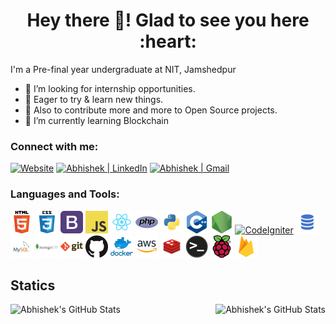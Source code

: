 ### 
<h1 align="center">Hey there 👋! Glad to see you here :heart:</h1>
<p>I'm a Pre-final year undergraduate at NIT, Jamshedpur</p>

- 👯 I’m looking for internship opportunities.
- 🌱 Eager to try & learn new things.
- 🥅 Also to contribute more and more to Open Source projects.
- 🌱 I’m currently learning Blockchain

### Connect with me:
[![Website](https://img.shields.io/website?label=resume.abhishekjnvk.in&style=for-the-badge&url=https://resume.abhishekjnvk.in/)](https://resume.abhishekjnvk.in/)
[<img alt="Abhishek | LinkedIn" width="35px" src="https://cdn.jsdelivr.net/npm/simple-icons@v3/icons/linkedin.svg" />][linkedin]
[<img alt="Abhishek | Gmail" width="35px" src="https://cdn.jsdelivr.net/npm/simple-icons@v3/icons/gmail.svg" />](<mailto:abhishekjnvk@gmail.com>)

### Languages and Tools:

[<img alt="HTML5" width="36px" src="https://raw.githubusercontent.com/github/explore/80688e429a7d4ef2fca1e82350fe8e3517d3494d/topics/html/html.png" />](https://www.w3.org/html)
[<img alt="CSS3" width="36px" src="https://raw.githubusercontent.com/github/explore/80688e429a7d4ef2fca1e82350fe8e3517d3494d/topics/css/css.png" />](https://www.w3.org/Style/CSS)
[<img alt="Bootstrap" width="36px" src="https://raw.githubusercontent.com/github/explore/80688e429a7d4ef2fca1e82350fe8e3517d3494d/topics/bootstrap/bootstrap.png" />](https://getbootstrap.com/)
[<img alt="JavaScript" width="36px" src="https://raw.githubusercontent.com/github/explore/80688e429a7d4ef2fca1e82350fe8e3517d3494d/topics/javascript/javascript.png" />](https://www.javascript.com)
[<img alt="React" width="36px" src="https://raw.githubusercontent.com/github/explore/80688e429a7d4ef2fca1e82350fe8e3517d3494d/topics/react/react.png" />](https://reactjs.org/)
[<img alt="PHP" width="36px" src="https://raw.githubusercontent.com/github/explore/80688e429a7d4ef2fca1e82350fe8e3517d3494d/topics/php/php.png" />](https://www.php.net/)
[<img alt="Python" width="36px" src="https://raw.githubusercontent.com/github/explore/80688e429a7d4ef2fca1e82350fe8e3517d3494d/topics/python/python.png" />](https://python.org/)
[<img alt="C++" width="36px" src="https://raw.githubusercontent.com/github/explore/80688e429a7d4ef2fca1e82350fe8e3517d3494d/topics/cpp/cpp.png" />](https://cplusplus.com/)
[<img alt="Node.js" width="36px" src="https://raw.githubusercontent.com/github/explore/80688e429a7d4ef2fca1e82350fe8e3517d3494d/topics/nodejs/nodejs.png" />](https://nodejs.org/)
[<img alt="CodeIgniter" width="36px" src="https://www.codeigniter.com/assets/images/codeigniter4logo.png" />](https://codeigniter.com/)
[<img alt="SQL" width="36px" src="https://raw.githubusercontent.com/github/explore/80688e429a7d4ef2fca1e82350fe8e3517d3494d/topics/sql/sql.png" />](https://mysql.com/)
[<img alt="MySQL" width="36px" src="https://raw.githubusercontent.com/github/explore/80688e429a7d4ef2fca1e82350fe8e3517d3494d/topics/mysql/mysql.png" />](https://www.mysql.com/)
[<img alt="MongoDB" width="36px" src="https://raw.githubusercontent.com/github/explore/80688e429a7d4ef2fca1e82350fe8e3517d3494d/topics/mongodb/mongodb.png" />](https://www.mongodb.com/)
[<img alt="Git" width="36px" src="https://raw.githubusercontent.com/github/explore/80688e429a7d4ef2fca1e82350fe8e3517d3494d/topics/git/git.png" />](https://git-scm.com/)
[<img alt="GitHub" width="36px" src="https://raw.githubusercontent.com/github/explore/78df643247d429f6cc873026c0622819ad797942/topics/github/github.png" />](https://github.com/)
[<img alt="Docker" width="36px" src="https://raw.githubusercontent.com/github/explore/80688e429a7d4ef2fca1e82350fe8e3517d3494d/topics/docker/docker.png" />](https://www.docker.com/)
[<img alt="AWS" width="36px" src="https://raw.githubusercontent.com/github/explore/80688e429a7d4ef2fca1e82350fe8e3517d3494d/topics/aws/aws.png" />](website)
[<img alt="Redis" width="36px" src="https://raw.githubusercontent.com/github/explore/80688e429a7d4ef2fca1e82350fe8e3517d3494d/topics/redis/redis.png" />](https://redis.io/)
[<img alt="Terminal" width="36px" src="https://raw.githubusercontent.com/github/explore/80688e429a7d4ef2fca1e82350fe8e3517d3494d/topics/terminal/terminal.png" />](#)
[<img alt="Raspberry Pi" width="36px" src="https://raw.githubusercontent.com/github/explore/80688e429a7d4ef2fca1e82350fe8e3517d3494d/topics/raspberry-pi/raspberry-pi.png" />](https://www.raspberrypi.org/)
[<img alt="Firebase" width="36px" src="https://raw.githubusercontent.com/github/explore/80688e429a7d4ef2fca1e82350fe8e3517d3494d/topics/firebase/firebase.png" />](https://firebase.google.com/)


## Statics
<img alt="Abhishek's GitHub Stats" height=150em align="left" src="https://github-readme-stats.vercel.app/api/?username=abhishekjnvk&show_icons=true&theme=radical&hide_border=false&count_private=false" />
<img alt="Abhishek's GitHub Stats" height=150em align="right" src="https://github-readme-stats.vercel.app/api/top-langs/?username=abhishekjnvk&show_icons=true&layout=compact&theme=radical&hide=html,css&custom_title=Most used languages" />


[website]: https://resume.abhishekjnvk.in
[linkedin]: https://www.linkedin.com/in/abhishekjnvk

